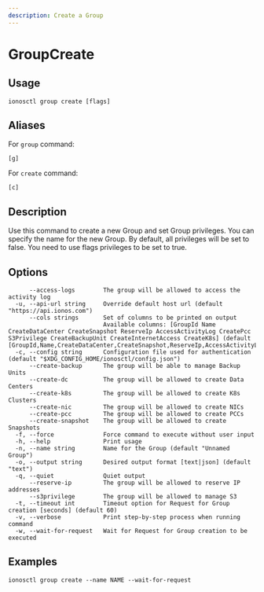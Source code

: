 ```yaml
---
description: Create a Group
---
```


# GroupCreate

## Usage

```text
ionosctl group create [flags]
```

## Aliases

For `group` command:

```text
[g]
```

For `create` command:

```text
[c]
```

## Description

Use this command to create a new Group and set Group privileges. You can specify the name for the new Group. By default, all privileges will be set to false. You need to use flags privileges to be set to true.

## Options

```text
      --access-logs        The group will be allowed to access the activity log
  -u, --api-url string     Override default host url (default "https://api.ionos.com")
      --cols strings       Set of columns to be printed on output 
                           Available columns: [GroupId Name CreateDataCenter CreateSnapshot ReserveIp AccessActivityLog CreatePcc S3Privilege CreateBackupUnit CreateInternetAccess CreateK8s] (default [GroupId,Name,CreateDataCenter,CreateSnapshot,ReserveIp,AccessActivityLog,CreatePcc,S3Privilege,CreateBackupUnit,CreateInternetAccess,CreateK8s])
  -c, --config string      Configuration file used for authentication (default "$XDG_CONFIG_HOME/ionosctl/config.json")
      --create-backup      The group will be able to manage Backup Units
      --create-dc          The group will be allowed to create Data Centers
      --create-k8s         The group will be allowed to create K8s Clusters
      --create-nic         The group will be allowed to create NICs
      --create-pcc         The group will be allowed to create PCCs
      --create-snapshot    The group will be allowed to create Snapshots
  -f, --force              Force command to execute without user input
  -h, --help               Print usage
  -n, --name string        Name for the Group (default "Unnamed Group")
  -o, --output string      Desired output format [text|json] (default "text")
  -q, --quiet              Quiet output
      --reserve-ip         The group will be allowed to reserve IP addresses
      --s3privilege        The group will be allowed to manage S3
  -t, --timeout int        Timeout option for Request for Group creation [seconds] (default 60)
  -v, --verbose            Print step-by-step process when running command
  -w, --wait-for-request   Wait for Request for Group creation to be executed
```

## Examples

```text
ionosctl group create --name NAME --wait-for-request
```

